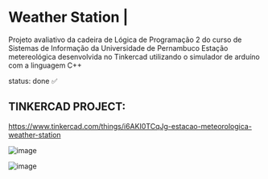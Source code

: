 # Weather Station |

Projeto avaliativo da cadeira de Lógica de Programação 2 do curso de Sistemas de Informação da Universidade de Pernambuco
Estação metereológica desenvolvida no Tinkercad utilizando o simulador de arduíno com a linguagem C++

status: done ✅

## TINKERCAD PROJECT:

https://www.tinkercad.com/things/i6AKI0TCqJg-estacao-meteorologica-weather-station

![image](https://user-images.githubusercontent.com/51425339/155391439-a43602c5-2d3a-44ad-b9e6-c90673df4a75.png)

![image](https://user-images.githubusercontent.com/51425339/155391556-473c030d-b908-44fc-8891-d7cc9c38cf32.png)

